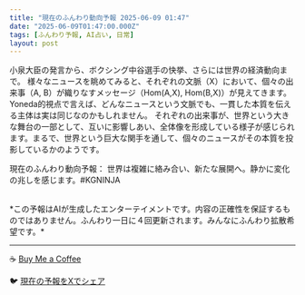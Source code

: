 ```yaml
---
title: "現在のふんわり動向予報 2025-06-09 01:47"
date: "2025-06-09T01:47:00.000Z"
tags: [ふんわり予報, AI占い, 日常]
layout: post
---
```


小泉大臣の発言から、ボクシング中谷選手の快挙、さらには世界の経済動向まで。  様々なニュースを眺めてみると、それぞれの文脈（X）において、個々の出来事（A, B）が織りなすメッセージ（Hom(A,X), Hom(B,X)）が見えてきます。Yoneda的視点で言えば、どんなニュースという文脈でも、一貫した本質を伝える主体は実は同じなのかもしれません。  それぞれの出来事が、世界という大きな舞台の一部として、互いに影響しあい、全体像を形成している様子が感じられます。まるで、世界という巨大な関手を通して、個々のニュースがその本質を投影しているかのようです。


現在のふんわり動向予報：
世界は複雑に絡み合い、新たな展開へ。静かに変化の兆しを感じます。#KGNINJA

<br>
*この予報はAIが生成したエンターテイメントです。内容の正確性を保証するものではありません。ふんわり一日に４回更新されます。みんなにふんわり拡散希望です。*

---
☕️ [Buy Me a Coffee](https://www.buymeacoffee.com/kgninja)

🐦 [現在の予報をXでシェア](https://twitter.com/intent/tweet?text=%E7%8F%BE%E5%9C%A8%E3%81%AE%E3%81%B5%E3%82%93%E3%82%8F%E3%82%8A%E4%BA%88%E5%A0%B1%3A%20%E3%80%8C%E5%B0%8F%E6%B3%89%E5%A4%A7%E8%87%A3%E3%81%AE%E7%99%BA%E8%A8%80%E3%81%8B%E3%82%89%E3%80%81%E3%83%9C%E3%82%AF%E3%82%B7%E3%83%B3%E3%82%B0%E4%B8%AD%E8%B0%B7%E9%81%B8%E6%89%8B%E3%81%AE%E5%BF%AB%E6%8C%99%E3%80%81%E3%81%95%E3%82%89%E3%81%AB%E3%81%AF%E4%B8%96%E7%95%8C%E3%81%AE%E7%B5%8C%E6%B8%88%E5%8B%95%E5%90%91%E3%81%BE%E3%81%A7%E3%80%82%E3%80%8D%23KGNINJA%20%E7%B6%9A%E3%81%8D%E3%81%AF%E3%83%96%E3%83%AD%E3%82%B0%E3%81%A7%EF%BC%81%F0%9F%91%87&url=https%3A%2F%2Fkg-ninja.github.io%2FFunwariyoso%2F)
